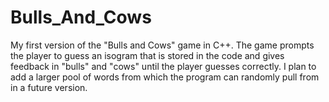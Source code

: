 # Bulls_And_Cows
My first version of the "Bulls and Cows" game in C++.  The game prompts the player to guess an isogram that is stored in the code and gives feedback in "bulls" and "cows" until the player guesses correctly. I plan to add a larger pool of words from which the program can randomly pull from in a future version.
